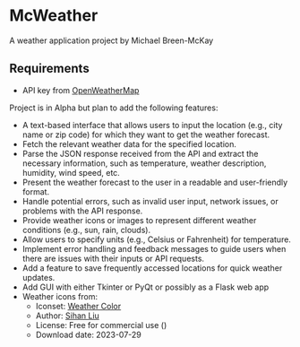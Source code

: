 # McWeather
A weather application project by Michael Breen-McKay

## Requirements
- API key from [OpenWeatherMap](https://openweathermap.org/)

Project is in Alpha but plan to add the following features:
- A text-based interface that allows users to input the location (e.g., city name or zip code) for which they want to get the weather forecast.
- Fetch the relevant weather data for the specified location.
- Parse the JSON response received from the API and extract the necessary information, such as temperature, weather description, humidity, wind speed, etc.
- Present the weather forecast to the user in a readable and user-friendly format.
- Handle potential errors, such as invalid user input, network issues, or problems with the API response.
- Provide weather icons or images to represent different weather conditions (e.g., sun, rain, clouds).
- Allow users to specify units (e.g., Celsius or Fahrenheit) for temperature.
- Implement error handling and feedback messages to guide users when there are issues with their inputs or API requests.
- Add a feature to save frequently accessed locations for quick weather updates.
- Add GUI with either Tkinter or PyQt or possibly as a Flask web app
- Weather icons from:
  - Iconset: [Weather Color](https://www.iconfinder.com/iconsets/weather-color-2)
  - Author: [Sihan Liu](https://www.iconfinder.com/Neolau1119)
  - License: Free for commercial use ()
  - Download date: 2023-07-29



